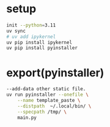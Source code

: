 
# setup
```bash
init --python=3.11
uv sync
# uv add ipykernel
uv pip install ipykernel
uv pip install pyinstaller
```


# export(pyinstaller)
```bash
--add-data other static file.
uv run pyinstaller --onefile \
    --name template_paste \
    --distpath  ~/.local/bin/ \
    --specpath /tmp/ \
    main.py
```